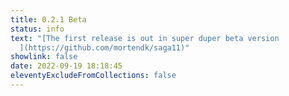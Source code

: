```yaml
---
title: 0.2.1 Beta
status: info
text: "[The first release is out in super duper beta version
  ](https://github.com/mortendk/saga11)"
showlink: false
date: 2022-09-19 18:18:45
eleventyExcludeFromCollections: false
---
```

